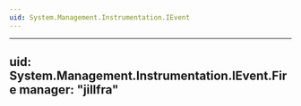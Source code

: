 ```yaml
---
uid: System.Management.Instrumentation.IEvent
---
```


---
uid: System.Management.Instrumentation.IEvent.Fire
manager: "jillfra"
---
